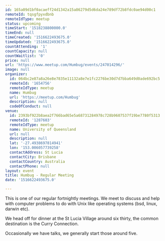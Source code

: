 ```yaml
---
id: 165a09d1bf0acaeff24d1342a15a86279d5d6da24e789df72b8fdc0ae94d00c1
remoteId: tqsgfpyxdbnb
remoteIdType: meetup
status: upcoming
timeStart: '1518238800000.0'
timeEnd: null
timeCreated: '1516622493675.0'
timeUpdated: '1516622493675.0'
countAttending: '1'
countCapacity: null
countWaitlist: '0'
price: null
url: 'https://www.meetup.com/Humbug/events/247014296/'
image: null
organizer:
  id: 064bc2e87a8a26e8e7835e11132a8e7e1fc2276be30d7d7bba649d0ade692bc5
  remoteId: '1654756'
  remoteIdType: meetup
  name: Humbug
  url: 'https://meetup.com/Humbug'
  description: null
  codeOfConduct: null
venue:
  id: 2393bf922b8aea2f766bad65e5a68731284978c728b9607537f19be7780f5313
  remoteId: '1287603'
  remoteIdType: meetup
  name: University of Queensland
  url: null
  description: null
  lat: '-27.4938697814941'
  lon: '153.006057739258'
  contactAddress: St Lucia
  contactCity: Brisbane
  contactCountry: Australia
  contactPhone: null
layout: event
title: Humbug - Regular Meeting
date: '1516622493675.0'

---
```

<p>This is one of our regular fortnightly meetings. We meet to discuss and help with computer problems to do with Unix like operating systems (bsd, linux, darwin etc).</p> <p>We head off for dinner at the St Lucia Village around six thirty, the common destination is the Curry Connection.</p> <p>Occasionally we have talks, we generally start those around five.</p> 
